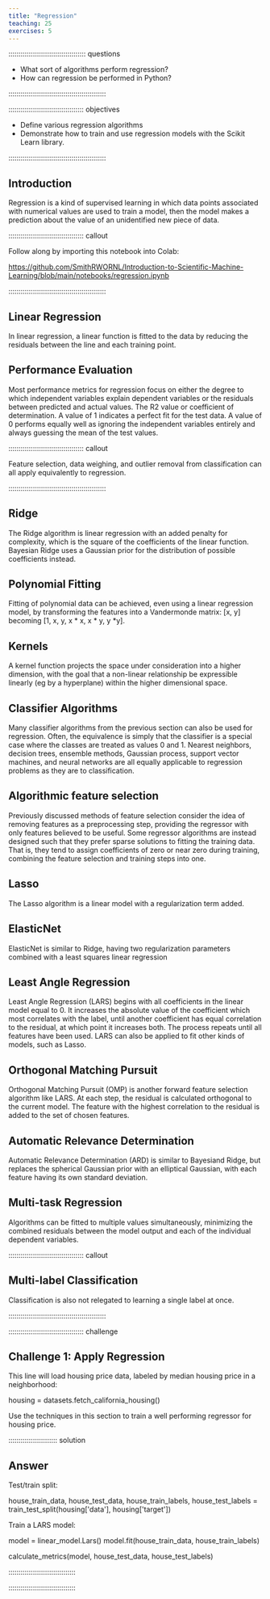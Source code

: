 ```yaml
---
title: "Regression"
teaching: 25
exercises: 5
---
```


:::::::::::::::::::::::::::::::::::::: questions 

- What sort of algorithms perform regression?
- How can regression be performed in Python?

::::::::::::::::::::::::::::::::::::::::::::::::

::::::::::::::::::::::::::::::::::::: objectives

- Define various regression algorithms
- Demonstrate how to train and use regression models with the Scikit Learn library.

::::::::::::::::::::::::::::::::::::::::::::::::

## Introduction

Regression is a kind of supervised learning in which data points associated with numerical values are used to train a model, then the model makes a prediction about the value of an unidentified new piece of data. 

::::::::::::::::::::::::::::::::::::: callout

Follow along by importing this notebook into Colab:

https://github.com/SmithRWORNL/Introduction-to-Scientific-Machine-Learning/blob/main/notebooks/regression.ipynb

::::::::::::::::::::::::::::::::::::::::::::::::

## Linear Regression

In linear regression, a linear function is fitted to the data by reducing the residuals between the line and each training point.

## Performance Evaluation

Most performance metrics for regression focus on either the degree to which independent variables explain dependent variables or the residuals between predicted and actual values. The R2 value or coefficient of determination. A value of 1 indicates a perfect fit for the test data. A value of 0 performs equally well as ignoring the independent variables entirely and always guessing the mean of the test values.

::::::::::::::::::::::::::::::::::::: callout

Feature selection, data weighing, and outlier removal from classification can all apply equivalently to regression.

::::::::::::::::::::::::::::::::::::::::::::::::

## Ridge

The Ridge algorithm is linear regression with an added penalty for complexity, which is the square of the coefficients of the linear function. Bayesian Ridge uses a Gaussian prior for the distribution of possible coefficients instead.

## Polynomial Fitting

Fitting of polynomial data can be achieved, even using a linear regression model, by transforming the features into a Vandermonde matrix: [x, y] becoming [1, x, y, x * x, x * y, y *y].

## Kernels

A kernel function projects the space under consideration into a higher dimension, with the goal that a non-linear relationship be expressible linearly (eg by a hyperplane) within the higher dimensional space.

## Classifier Algorithms

Many classifier algorithms from the previous section can also be used for regression. Often, the equivalence is simply that the classifier is a special case where the classes are treated as values 0 and 1. Nearest neighbors, decision trees, ensemble methods, Gaussian process, support vector machines, and neural networks are all equally applicable to regression problems as they are to classification.

## Algorithmic feature selection

Previously discussed methods of feature selection consider the idea of removing features as a preprocessing step, providing the regressor with only features believed to be useful. Some regressor algorithms are instead designed such that they prefer sparse solutions to fitting the training data. That is, they tend to assign coefficients of zero or near zero during training, combining the feature selection and training steps into one. 

## Lasso
The Lasso algorithm is a linear model with a regularization term added.

## ElasticNet
ElasticNet is similar to Ridge, having two regularization parameters combined with a least squares linear regression

## Least Angle Regression
Least Angle Regression (LARS) begins with all coefficients in the linear model equal to 0. It increases the absolute value of the coefficient which most correlates with the label, until another coefficient has equal correlation to the residual, at which point it increases both. The process repeats until all features have been used. LARS can also be applied to fit other kinds of models, such as Lasso.

## Orthogonal Matching Pursuit
Orthogonal Matching Pursuit (OMP) is another forward feature selection algorithm like LARS. At each step, the residual is calculated orthogonal to the current model. The feature with the highest correlation to the residual is added to the set of chosen features. 

## Automatic Relevance Determination
Automatic Relevance Determination (ARD) is similar to Bayesiand Ridge, but replaces the spherical Gaussian prior with an elliptical Gaussian, with each feature having its own standard deviation.

## Multi-task Regression
Algorithms can be fitted to multiple values simultaneously, minimizing the combined residuals between the model output and each of the individual dependent variables.

::::::::::::::::::::::::::::::::::::: callout

## Multi-label Classification

Classification is also not relegated to learning a single label at once.

::::::::::::::::::::::::::::::::::::::::::::::::

::::::::::::::::::::::::::::::::::::: challenge 

## Challenge 1: Apply Regression

This line will load housing price data, labeled by median housing price in a neighborhood:

housing = datasets.fetch_california_housing()

Use the techniques in this section to train a well performing regressor for housing price.

:::::::::::::::::::::::: solution 

## Answer

Test/train split:

house_train_data, house_test_data, house_train_labels, house_test_labels = train_test_split(housing['data'], housing['target'])

Train a LARS model:

model = linear_model.Lars()
model.fit(house_train_data, house_train_labels)

calculate_metrics(model, house_test_data, house_test_labels)

:::::::::::::::::::::::::::::::::

:::::::::::::::::::::::::::::::::